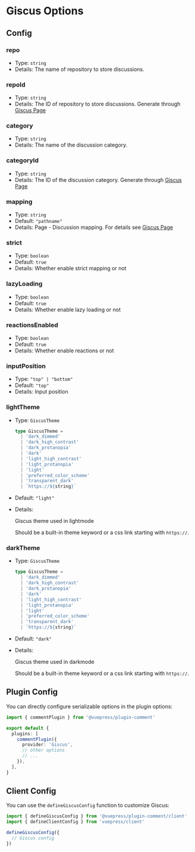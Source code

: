 # Giscus Options

## Config

### repo

- Type: `string`
- Details: The name of repository to store discussions.

### repoId

- Type: `string`
- Details:
  The ID of repository to store discussions. Generate through [Giscus Page](https://giscus.app/)

### category

- Type: `string`
- Details:
  The name of the discussion category.

### categoryId

- Type: `string`
- Details:
  The ID of the discussion category. Generate through [Giscus Page](https://giscus.app/)

### mapping

- Type: `string`
- Default: `"pathname"`
- Details:
  Page - Discussion mapping. For details see [Giscus Page](https://giscus.app/)

### strict

- Type: `boolean`
- Default: `true`
- Details:
  Whether enable strict mapping or not

### lazyLoading

- Type: `boolean`
- Default: `true`
- Details:
  Whether enable lazy loading or not

### reactionsEnabled

- Type: `boolean`
- Default: `true`
- Details:
  Whether enable reactions or not

### inputPosition

- Type: `"top" | "bottom"`
- Default: `"top"`
- Details:
  Input position

### lightTheme

- Type: `GiscusTheme`

  ```ts
  type GiscusTheme =
    | 'dark_dimmed'
    | 'dark_high_contrast'
    | 'dark_protanopia'
    | 'dark'
    | 'light_high_contrast'
    | 'light_protanopia'
    | 'light'
    | 'preferred_color_scheme'
    | 'transparent_dark'
    | `https://${string}`
  ```

- Default: `"light"`
- Details:

  Giscus theme used in lightmode

  Should be a built-in theme keyword or a css link starting with `https://`.

### darkTheme

- Type: `GiscusTheme`

  ```ts
  type GiscusTheme =
    | 'dark_dimmed'
    | 'dark_high_contrast'
    | 'dark_protanopia'
    | 'dark'
    | 'light_high_contrast'
    | 'light_protanopia'
    | 'light'
    | 'preferred_color_scheme'
    | 'transparent_dark'
    | `https://${string}`
  ```

- Default: `"dark"`
- Details:

  Giscus theme used in darkmode

  Should be a built-in theme keyword or a css link starting with `https://`.

## Plugin Config

You can directly configure serializable options in the plugin options:

```ts title=".vuepress/config.ts"
import { commentPlugin } from '@vuepress/plugin-comment'

export default {
  plugins: [
    commentPlugin({
      provider: 'Giscus',
      // other options
      // ...
    }),
  ],
}
```

## Client Config

You can use the `defineGiscusConfig` function to customize Giscus:

```ts title=".vuepress/client.ts"
import { defineGiscusConfig } from '@vuepress/plugin-comment/client'
import { defineClientConfig } from 'vuepress/client'

defineGiscusConfig({
  // Giscus config
})
```
